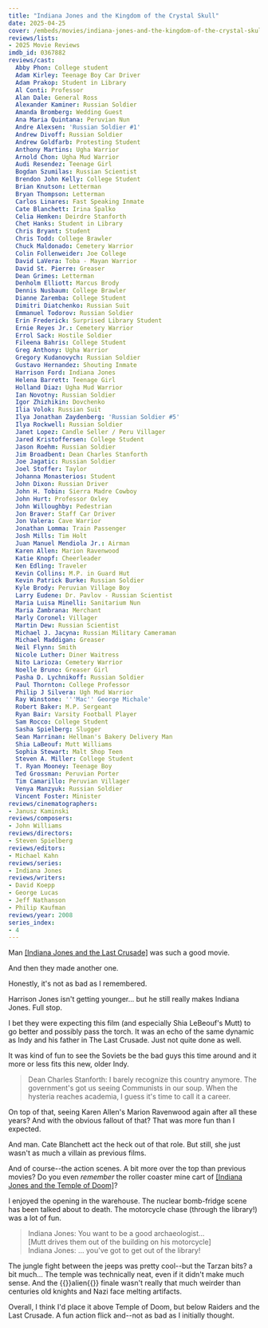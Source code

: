 ```yaml
---
title: "Indiana Jones and the Kingdom of the Crystal Skull"
date: 2025-04-25
cover: /embeds/movies/indiana-jones-and-the-kingdom-of-the-crystal-skull.jpg
reviews/lists:
- 2025 Movie Reviews
imdb_id: 0367882
reviews/cast:
  Abby Phon: College student
  Adam Kirley: Teenage Boy Car Driver
  Adam Prakop: Student in Library
  Al Conti: Professor
  Alan Dale: General Ross
  Alexander Kaminer: Russian Soldier
  Amanda Bromberg: Wedding Guest
  Ana Maria Quintana: Peruvian Nun
  Andre Alexsen: 'Russian Soldier #1'
  Andrew Divoff: Russian Soldier
  Andrew Goldfarb: Protesting Student
  Anthony Martins: Ugha Warrior
  Arnold Chon: Ugha Mud Warrior
  Audi Resendez: Teenage Girl
  Bogdan Szumilas: Russian Scientist
  Brendon John Kelly: College Student
  Brian Knutson: Letterman
  Bryan Thompson: Letterman
  Carlos Linares: Fast Speaking Inmate
  Cate Blanchett: Irina Spalko
  Celia Hemken: Deirdre Stanforth
  Chet Hanks: Student in Library
  Chris Bryant: Student
  Chris Todd: College Brawler
  Chuck Maldonado: Cemetery Warrior
  Colin Follenweider: Joe College
  David LaVera: Toba - Mayan Warrior
  David St. Pierre: Greaser
  Dean Grimes: Letterman
  Denholm Elliott: Marcus Brody
  Dennis Nusbaum: College Brawler
  Dianne Zaremba: College Student
  Dimitri Diatchenko: Russian Suit
  Emmanuel Todorov: Russian Soldier
  Erin Frederick: Surprised Library Student
  Ernie Reyes Jr.: Cemetery Warrior
  Errol Sack: Hostile Soldier
  Fileena Bahris: College Student
  Greg Anthony: Ugha Warrior
  Gregory Kudanovych: Russian Soldier
  Gustavo Hernandez: Shouting Inmate
  Harrison Ford: Indiana Jones
  Helena Barrett: Teenage Girl
  Holland Diaz: Ugha Mud Warrior
  Ian Novotny: Russian Soldier
  Igor Zhizhikin: Dovchenko
  Ilia Volok: Russian Suit
  Ilya Jonathan Zaydenberg: 'Russian Soldier #5'
  Ilya Rockwell: Russian Soldier
  Janet Lopez: Candle Seller / Peru Villager
  Jared Kristoffersen: College Student
  Jason Roehm: Russian Soldier
  Jim Broadbent: Dean Charles Stanforth
  Joe Jagatic: Russian Soldier
  Joel Stoffer: Taylor
  Johanna Monasterios: Student
  John Dixon: Russian Driver
  John H. Tobin: Sierra Madre Cowboy
  John Hurt: Professor Oxley
  John Willoughby: Pedestrian
  Jon Braver: Staff Car Driver
  Jon Valera: Cave Warrior
  Jonathan Lomma: Train Passenger
  Josh Mills: Tim Holt
  Juan Manuel Mendiola Jr.: Airman
  Karen Allen: Marion Ravenwood
  Katie Knopf: Cheerleader
  Ken Edling: Traveler
  Kevin Collins: M.P. in Guard Hut
  Kevin Patrick Burke: Russian Soldier
  Kyle Brody: Peruvian Village Boy
  Larry Eudene: Dr. Pavlov - Russian Scientist
  Maria Luisa Minelli: Sanitarium Nun
  Maria Zambrana: Merchant
  Marly Coronel: Villager
  Martin Dew: Russian Scientist
  Michael J. Jacyna: Russian Military Cameraman
  Michael Maddigan: Greaser
  Neil Flynn: Smith
  Nicole Luther: Diner Waitress
  Nito Larioza: Cemetery Warrior
  Noelle Bruno: Greaser Girl
  Pasha D. Lychnikoff: Russian Soldier
  Paul Thornton: College Professor
  Philip J Silvera: Ugh Mud Warrior
  Ray Winstone: '''Mac'' George Michale'
  Robert Baker: M.P. Sergeant
  Ryan Bair: Varsity Football Player
  Sam Rocco: College Student
  Sasha Spielberg: Slugger
  Sean Marrinan: Hellman's Bakery Delivery Man
  Shia LaBeouf: Mutt Williams
  Sophia Stewart: Malt Shop Teen
  Steven A. Miller: College Student
  T. Ryan Mooney: Teenage Boy
  Ted Grossman: Peruvian Porter
  Tim Camarillo: Peruvian Villager
  Venya Manzyuk: Russian Soldier
  Vincent Foster: Minister
reviews/cinematographers:
- Janusz Kaminski
reviews/composers:
- John Williams
reviews/directors:
- Steven Spielberg
reviews/editors:
- Michael Kahn
reviews/series:
- Indiana Jones
reviews/writers:
- David Koepp
- George Lucas
- Jeff Nathanson
- Philip Kaufman
reviews/year: 2008
series_index:
- 4
---
```

Man [[Indiana Jones and the Last Crusade]]() was such a good movie. 

And then they made another one. 

Honestly, it's not as bad as I remembered. 


Harrison Jones isn't getting younger... but he still really makes Indiana Jones. Full stop. 

I bet they were expecting this film (and especially Shia LeBeouf's Mutt) to go better and possibly pass the torch. It was an echo of the same dynamic as Indy and his father in The Last Crusade. Just not quite done as well. 

It was kind of fun to see the Soviets be the bad guys this time around and it more or less fits this new, older Indy. 

> Dean Charles Stanforth: I barely recognize this country anymore. The government's got us seeing Communists in our soup. When the hysteria reaches academia, I guess it's time to call it a career.

On top of that, seeing Karen Allen's Marion Ravenwood again after all these years? And with the obvious fallout of that? That was more fun than I expected. 

And man. Cate Blanchett act the heck out of that role. But still, she just wasn't as much a villain as previous films. 

And of course--the action scenes. A bit more over the top than previous movies? Do you even *remember* the roller coaster mine cart of [[Indiana Jones and the Temple of Doom]]()? 

I enjoyed the opening in the warehouse. The nuclear bomb-fridge scene has been talked about to death. The motorcycle chase (through the library!) was a lot of fun. 

> Indiana Jones: You want to be a good archaeologist...  
> [Mutt drives them out of the building on his motorcycle]  
> Indiana Jones: ... you've got to get out of the library!  

The jungle fight between the jeeps was pretty cool--but the Tarzan bits? a bit much... The temple was technically neat, even if it didn't make much sense. And the {{<spoiler>}}alien{{</spoiler>}} finale wasn't really that much weirder than centuries old knights and Nazi face melting artifacts. 

Overall, I think I'd place it above Temple of Doom, but below Raiders and the Last Crusade. A fun action flick and--not as bad as I initially thought. 

<!--more-->